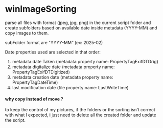 # winImageSorting

parse all files with format (jpeg, jpg, png) in the current script folder and create subfolders based on available date inside metadata (YYYY-MM) and copy images to them.

subFolder format are "YYYY-MM" (ex: 2025-02)

Date properties used are selected in that order: 
1. metadata date Taken (metadata property name: PropertyTagExifDTOrig)
2. metadata digitalize date (metadata property name: PropertyTagExifDTDigitized)
3. metadata creation date (metadata property name: PropertyTagDateTime)
4. last modification date (file property name: LastWriteTime)

#### why copy instead of move ?
to keep the control of my pictures, if the folders or the sorting isn't correct with what I expected, i just need to delete all the created folder and update the script.


